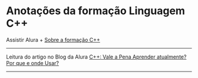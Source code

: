 # Anotações da formação Linguagem C++

Assistir Alura +
[Sobre a formação C++](https://cursos.alura.com.br/extra/alura-mais/sobre-a-formacao-c--c793)

---

Leitura do artigo no Blog da Alura
[C++: Vale a Pena Aprender atualmente? Por que e onde Usar?](https://www.alura.com.br/artigos/formacao-linguagem-c-plus-plus)

---


